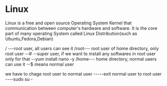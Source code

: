 # Linux
Linux is a free and open source Operating System Kernel that communication between computer's hardware and software.
It is the core part of many operating System called Linux Distribution(such as Ubuntu,Fedora,Debian)


/ ---root user, all users can see it
/root--- root user of home directory, only root user --# --super user, if we want to install any softwares in root user only for that --yum install nano -y
/home--- home directory, normal uaers can use it --$ means normal user

we have to chage root user to normal user -----exit
normal user to root user ----sudo su -



